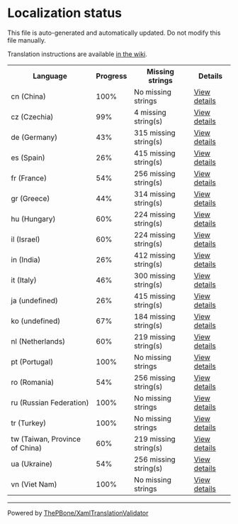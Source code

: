 # Localization status

This file is auto-generated and automatically updated. Do not modify this file manually.

Translation instructions are available [in the wiki](https://github.com/ThePBone/GalaxyBudsClient/wiki/3.-How-to-help-with-translations).

<table>
<tr><th>Language</th><th>Progress</th><th>Missing strings</th><th>Details</th></tr>
<tr><td>cn (China)</td><td>100%</td><td>No missing strings</td><td><a href="cn.md">View details</a></td></tr>
<tr><td>cz (Czechia)</td><td>99%</td><td>4 missing string(s)</td><td><a href="cz.md">View details</a></td></tr>
<tr><td>de (Germany)</td><td>43%</td><td>315 missing string(s)</td><td><a href="de.md">View details</a></td></tr>
<tr><td>es (Spain)</td><td>26%</td><td>415 missing string(s)</td><td><a href="es.md">View details</a></td></tr>
<tr><td>fr (France)</td><td>54%</td><td>256 missing string(s)</td><td><a href="fr.md">View details</a></td></tr>
<tr><td>gr (Greece)</td><td>44%</td><td>314 missing string(s)</td><td><a href="gr.md">View details</a></td></tr>
<tr><td>hu (Hungary)</td><td>60%</td><td>224 missing string(s)</td><td><a href="hu.md">View details</a></td></tr>
<tr><td>il (Israel)</td><td>60%</td><td>224 missing string(s)</td><td><a href="il.md">View details</a></td></tr>
<tr><td>in (India)</td><td>26%</td><td>412 missing string(s)</td><td><a href="in.md">View details</a></td></tr>
<tr><td>it (Italy)</td><td>46%</td><td>300 missing string(s)</td><td><a href="it.md">View details</a></td></tr>
<tr><td>ja (undefined)</td><td>26%</td><td>415 missing string(s)</td><td><a href="ja.md">View details</a></td></tr>
<tr><td>ko (undefined)</td><td>67%</td><td>184 missing string(s)</td><td><a href="ko.md">View details</a></td></tr>
<tr><td>nl (Netherlands)</td><td>60%</td><td>219 missing string(s)</td><td><a href="nl.md">View details</a></td></tr>
<tr><td>pt (Portugal)</td><td>100%</td><td>No missing strings</td><td><a href="pt.md">View details</a></td></tr>
<tr><td>ro (Romania)</td><td>54%</td><td>256 missing string(s)</td><td><a href="ro.md">View details</a></td></tr>
<tr><td>ru (Russian Federation)</td><td>100%</td><td>No missing strings</td><td><a href="ru.md">View details</a></td></tr>
<tr><td>tr (Turkey)</td><td>100%</td><td>No missing strings</td><td><a href="tr.md">View details</a></td></tr>
<tr><td>tw (Taiwan, Province of China)</td><td>60%</td><td>219 missing string(s)</td><td><a href="tw.md">View details</a></td></tr>
<tr><td>ua (Ukraine)</td><td>54%</td><td>256 missing string(s)</td><td><a href="ua.md">View details</a></td></tr>
<tr><td>vn (Viet Nam)</td><td>100%</td><td>No missing strings</td><td><a href="vn.md">View details</a></td></tr>

</table>

__________

Powered by [ThePBone/XamlTranslationValidator](https://github.com/ThePBone/XamlTranslationValidator)